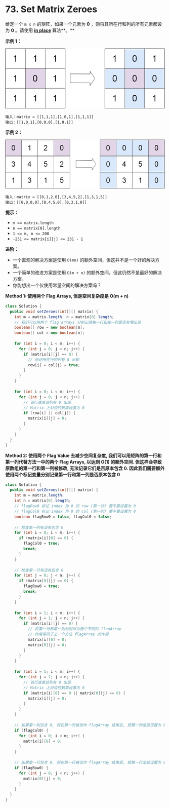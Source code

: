 # 73. Set Matrix Zeroes

给定一个 `m x n` 的矩阵，如果一个元素为 **0** ，则将其所在行和列的所有元素都设为 **0** 。请使用 **[in place](http://baike.baidu.com/item/原地算法)** 算法**。**

 

**示例 1：**

![img](assets/mat1.jpg)

```
输入：matrix = [[1,1,1],[1,0,1],[1,1,1]]
输出：[[1,0,1],[0,0,0],[1,0,1]]
```

**示例 2：**

![img](assets/mat2.jpg)

```
输入：matrix = [[0,1,2,0],[3,4,5,2],[1,3,1,5]]
输出：[[0,0,0,0],[0,4,5,0],[0,3,1,0]]
```

 

**提示：**

-   `m == matrix.length`
-   `n == matrix[0].length`
-   `1 <= m, n <= 200`
-   `-231 <= matrix[i][j] <= 231 - 1`

 

**进阶：**

-   一个直观的解决方案是使用  `O(mn)` 的额外空间，但这并不是一个好的解决方案。
-   一个简单的改进方案是使用 `O(m + n)` 的额外空间，但这仍然不是最好的解决方案。
-   你能想出一个仅使用常量空间的解决方案吗？



**Method 1: 使用两个 Flag Arrays, 但是空间复杂度是 O(m + n)**

```java
class Solution {
  public void setZeroes(int[][] matrix) {
    int m = matrix.length, n = matrix[0].length;
    // 我们可以用两个 flag arrays 分别记录每一行和每一列是否有零出现
    boolean[] row = new boolean[m];
    boolean[] col = new boolean[n];

    for (int i = 0; i < m; i++) {
      for (int j = 0; j < n; j++) {
        if (matrix[i][j] == 0) {
          // 标记所在行和列有 0 出现
          row[i] = col[j] = true;
        }
      }
    }
    
    for (int i = 0; i < m; i++) {
      for (int j = 0; j < n; j++) {
        // 该行或者该列有 0 出现
        // Matrix 上对应的数需设置为 0
        if (row[i] || col[j]) {
          matrix[i][j] = 0;
        }
      }
    }
  }
}
```



**Method 2: 使用两个 Flag Value 去减少空间复杂度, 我们可以用矩阵的第一行和第一列代替方法一中的两个 Flag Arrays, 以达到 O(1) 的额外空间. 但这样会导致原数组的第一行和第一列被修改, 无法记录它们是否原本包含 0. 因此我们需要额外使用两个标记变量分别记录第一行和第一列是否原本包含 0**

```java
class Solution {
  public void setZeroes(int[][] matrix) {
    int m = matrix.length;
    int n = matrix[0].length;
    // flagRow0 标记 index 为 0 的 row (第一行) 要不要设置为 0
    // flagCol0 标记 index 为 0 的 col (第一列) 要不要设置为 0
    boolean flagRow0 = false, flagCol0 = false;

    // 检查第一列有没有包含 0
    for (int i = 0; i < m; i++) {
      if (matrix[i][0] == 0) {
        flagCol0 = true;
        break;
      }
    }

    // 检查第一行有没有包含 0
    for (int j = 0; j < n; j++) {
      if (matrix[0][j] == 0) {
        flagRow0 = true;
        break;
      }
    }

    for (int i = 1; i < m; i++) {
      for (int j = 1; j < n; j++) {
        if (matrix[i][j] == 0) {
          // 将第一行和第一列分别作为两个不同的 flagArray
          // 作用等同于上一个方法 flagArray 的作用
          matrix[i][0] = 0;
          matrix[0][j] = 0;
        }
      }
    }

    for (int i = 1; i < m; i++) {
      for (int j = 1; j < n; j++) {
        // 该行或者该列有 0 出现
        // Matrix 上对应的数需设置为 0
        if (matrix[i][0] == 0 || matrix[0][j] == 0) {
          matrix[i][j] = 0;
        }
      }
    }

    // 如果第一列包含 0, 则在第一列被当作 flagArray 结束后, 把第一列全部设置为 0
    if (flagCol0) {
      for (int i = 0; i < m; i++) {
        matrix[i][0] = 0;
      }
    }

    // 如果第一行包含 0, 则在第一行被当作 flagArray 结束后, 把第一行全部设置为 0
    if (flagRow0) {
      for (int j = 0; j < n; j++) {
        matrix[0][j] = 0;
      }
    }
  }
}
```

